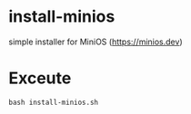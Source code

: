# install-minios
simple installer for MiniOS (https://minios.dev)


# Exceute

    bash install-minios.sh
